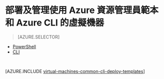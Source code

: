 <properties
    pageTitle="部署及管理 VM 使用範本 |Microsoft Azure"
    description="部署及管理使用資源管理員範本和 Azure CLI Azure 虛擬機器最常見的設定。"
    services="virtual-machines-windows"
    documentationCenter=""
    authors="squillace"
    manager="timlt"
    editor=""
    tags="azure-resource-manager"/>

<tags
    ms.service="virtual-machines-windows"
    ms.workload="infrastructure-services"
    ms.tgt_pltfrm="vm-windows"
    ms.devlang="na"
    ms.topic="article"
    ms.date="08/23/2016"
    ms.author="rasquill"/>

# <a name="deploy-and-manage-virtual-machines-by-using-azure-resource-manager-templates-and-the-azure-cli"></a>部署及管理使用 Azure 資源管理員範本和 Azure CLI 的虛擬機器

> [AZURE.SELECTOR]      
 - [PowerShell](virtual-machines-windows-ps-manage.md)      
 - [CLI](virtual-machines-windows-cli-deploy-templates.md)      

</br> 

[AZURE.INCLUDE [virtual-machines-common-cli-deploy-templates](../../includes/virtual-machines-common-cli-deploy-templates.md)]
